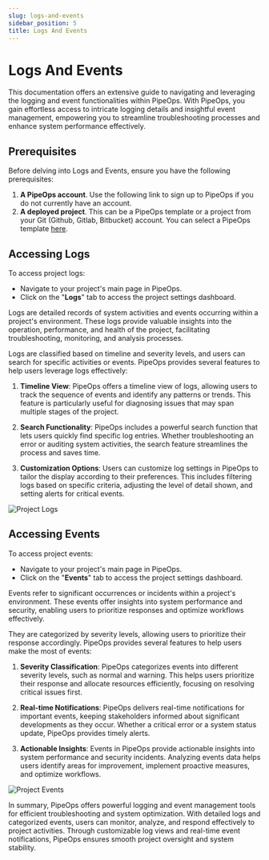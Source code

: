 ```yaml
---
slug: logs-and-events
sidebar_position: 5
title: Logs And Events
---
```


# Logs And Events

This documentation offers an extensive guide to navigating and leveraging the logging and event functionalities within PipeOps. With PipeOps, you gain effortless access to intricate logging details and insightful event management, empowering you to streamline troubleshooting processes and enhance system performance effectively.

## Prerequisites

Before delving into Logs and Events, ensure you have the following prerequisites:

1. **A PipeOps account**. Use the following link to sign up to PipeOps if you do not currently have an account.
2. **A deployed project**. This can be a PipeOps template or a project from your Git (Github, Gitlab, Bitbucket) account. You can select a PipeOps template [here](https://github.com/orgs/pipeops-dev/repositories).

## Accessing Logs

To access project logs:

- Navigate to your project's main page in PipeOps.
- Click on the "**Logs**" tab to access the project settings dashboard.

Logs are detailed records of system activities and events occurring within a project's environment. These logs provide valuable insights into the operation, performance, and health of the project, facilitating troubleshooting, monitoring, and analysis processes.

Logs are classified based on timeline and severity levels, and users can search for specific activities or events. PipeOps provides several features to help users leverage logs effectively:

1. **Timeline View**: PipeOps offers a timeline view of logs, allowing users to track the sequence of events and identify any patterns or trends. This feature is particularly useful for diagnosing issues that may span multiple stages of the project.

2. **Search Functionality**: PipeOps includes a powerful search function that lets users quickly find specific log entries. Whether troubleshooting an error or auditing system activities, the search feature streamlines the process and saves time.

3. **Customization Options**: Users can customize log settings in PipeOps to tailor the display according to their preferences. This includes filtering logs based on specific criteria, adjusting the level of detail shown, and setting alerts for critical events.

![Project Logs](https://pub-30c11acc143348fcae20835653c5514d.r2.dev//20/42/Logs_6d73a5f99a.png)

## Accessing Events

To access project events:

- Navigate to your project's main page in PipeOps.
- Click on the "**Events**" tab to access the project settings dashboard.

Events refer to significant occurrences or incidents within a project's environment. These events offer insights into system performance and security, enabling users to prioritize responses and optimize workflows effectively.

They are categorized by severity levels, allowing users to prioritize their response accordingly. PipeOps provides several features to help users make the most of events:

1. **Severity Classification**: PipeOps categorizes events into different severity levels, such as normal and warning. This helps users prioritize their response and allocate resources efficiently, focusing on resolving critical issues first.

2. **Real-time Notifications**: PipeOps delivers real-time notifications for important events, keeping stakeholders informed about significant developments as they occur. Whether a critical error or a system status update, PipeOps provides timely alerts.

3. **Actionable Insights**: Events in PipeOps provide actionable insights into system performance and security incidents. Analyzing events data helps users identify areas for improvement, implement proactive measures, and optimize workflows.

![Project Events](https://pub-30c11acc143348fcae20835653c5514d.r2.dev//20/42/Events_2f1ab4058e.png)


In summary, PipeOps offers powerful logging and event management tools for efficient troubleshooting and system optimization. With detailed logs and categorized events, users can monitor, analyze, and respond effectively to project activities. Through customizable log views and real-time event notifications, PipeOps ensures smooth project oversight and system stability.
